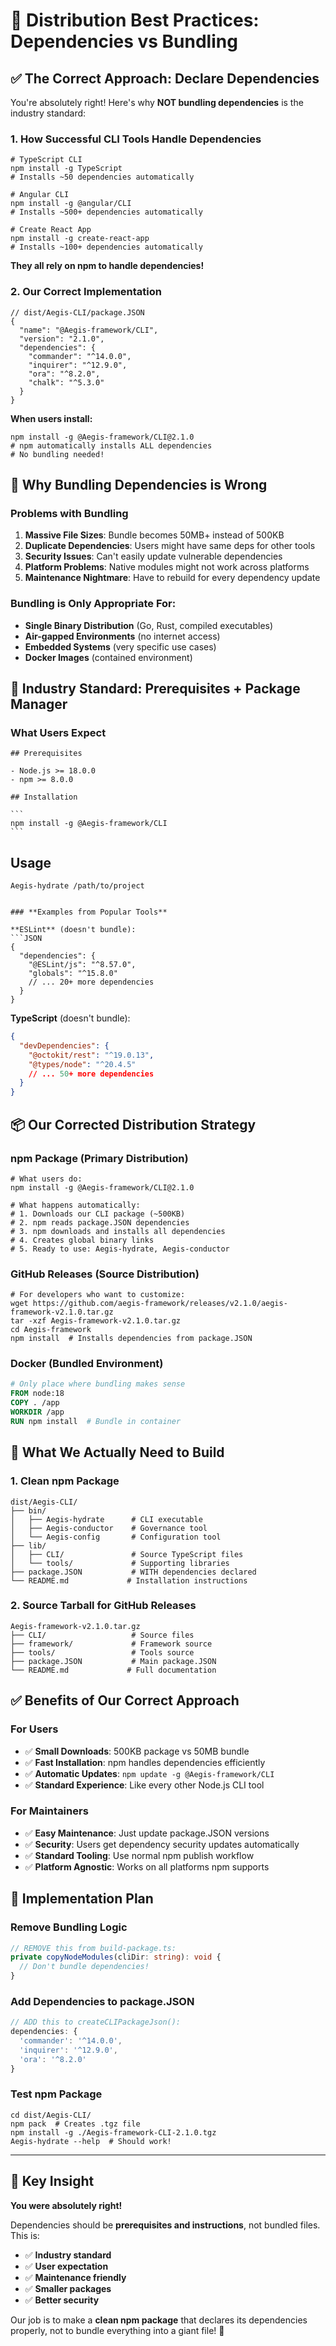 <!--
# 🎯 Distribution Best Practices: Dependencies vs Bundling

@aegisFrameworkVersion: 2.4.0
@intent: Explain the correct approach to dependency management in open source distribution
@context: Best practices for Node.js CLI tool distribution
-->

# 🎯 Distribution Best Practices: Dependencies vs Bundling

## ✅ The Correct Approach: Declare Dependencies

You're absolutely right! Here's why **NOT bundling dependencies** is the industry standard:

### **1. How Successful CLI Tools Handle Dependencies**

```
# TypeScript CLI
npm install -g TypeScript
# Installs ~50 dependencies automatically

# Angular CLI
npm install -g @angular/CLI
# Installs ~500+ dependencies automatically

# Create React App
npm install -g create-react-app
# Installs ~100+ dependencies automatically
```

**They all rely on npm to handle dependencies!**

### **2. Our Correct Implementation**

```
// dist/Aegis-CLI/package.JSON
{
  "name": "@Aegis-framework/CLI",
  "version": "2.1.0",
  "dependencies": {
    "commander": "^14.0.0",
    "inquirer": "^12.9.0",
    "ora": "^8.2.0",
    "chalk": "^5.3.0"
  }
}
```

**When users install:**

```
npm install -g @Aegis-framework/CLI@2.1.0
# npm automatically installs ALL dependencies
# No bundling needed!
```

## 🚨 Why Bundling Dependencies is Wrong

### **Problems with Bundling**

1. **Massive File Sizes**: Bundle becomes 50MB+ instead of 500KB
2. **Duplicate Dependencies**: Users might have same deps for other tools
3. **Security Issues**: Can't easily update vulnerable dependencies
4. **Platform Problems**: Native modules might not work across platforms
5. **Maintenance Nightmare**: Have to rebuild for every dependency update

### **Bundling is Only Appropriate For:**

- **Single Binary Distribution** (Go, Rust, compiled executables)
- **Air-gapped Environments** (no internet access)
- **Embedded Systems** (very specific use cases)
- **Docker Images** (contained environment)

## 🎯 Industry Standard: Prerequisites + Package Manager

### **What Users Expect**

````
## Prerequisites

- Node.js >= 18.0.0
- npm >= 8.0.0

## Installation

```
npm install -g @Aegis-framework/CLI
```
````

## Usage

```
Aegis-hydrate /path/to/project
```

````

### **Examples from Popular Tools**

**ESLint** (doesn't bundle):
```JSON
{
  "dependencies": {
    "@ESLint/js": "^8.57.0",
    "globals": "^15.8.0"
    // ... 20+ more dependencies
  }
}
````

**TypeScript** (doesn't bundle):

```JSON
{
  "devDependencies": {
    "@octokit/rest": "^19.0.13",
    "@types/node": "^20.4.5"
    // ... 50+ more dependencies
  }
}
```

## 📦 Our Corrected Distribution Strategy

### **npm Package** (Primary Distribution)

```
# What users do:
npm install -g @Aegis-framework/CLI@2.1.0

# What happens automatically:
# 1. Downloads our CLI package (~500KB)
# 2. npm reads package.JSON dependencies
# 3. npm downloads and installs all dependencies
# 4. Creates global binary links
# 5. Ready to use: Aegis-hydrate, Aegis-conductor
```

### **GitHub Releases** (Source Distribution)

```
# For developers who want to customize:
wget https://github.com/aegis-framework/releases/v2.1.0/aegis-framework-v2.1.0.tar.gz
tar -xzf Aegis-framework-v2.1.0.tar.gz
cd Aegis-framework
npm install  # Installs dependencies from package.JSON
```

### **Docker** (Bundled Environment)

```dockerfile
# Only place where bundling makes sense
FROM node:18
COPY . /app
WORKDIR /app
RUN npm install  # Bundle in container
```

## 🔧 What We Actually Need to Build

### **1. Clean npm Package**

```
dist/Aegis-CLI/
├── bin/
│   ├── Aegis-hydrate      # CLI executable
│   ├── Aegis-conductor    # Governance tool
│   └── Aegis-config       # Configuration tool
├── lib/
│   ├── CLI/               # Source TypeScript files
│   └── tools/             # Supporting libraries
├── package.JSON           # WITH dependencies declared
└── README.md             # Installation instructions
```

### **2. Source Tarball for GitHub Releases**

```
Aegis-framework-v2.1.0.tar.gz
├── CLI/                   # Source files
├── framework/             # Framework source
├── tools/                 # Tools source
├── package.JSON           # Main package.JSON
└── README.md             # Full documentation
```

## ✅ Benefits of Our Correct Approach

### **For Users**

- ✅ **Small Downloads**: 500KB package vs 50MB bundle
- ✅ **Fast Installation**: npm handles dependencies efficiently
- ✅ **Automatic Updates**: `npm update -g @Aegis-framework/CLI`
- ✅ **Standard Experience**: Like every other Node.js CLI tool

### **For Maintainers**

- ✅ **Easy Maintenance**: Just update package.JSON versions
- ✅ **Security**: Users get dependency security updates automatically
- ✅ **Standard Tooling**: Use normal npm publish workflow
- ✅ **Platform Agnostic**: Works on all platforms npm supports

## 🚀 Implementation Plan

### **Remove Bundling Logic**

```TypeScript
// REMOVE this from build-package.ts:
private copyNodeModules(cliDir: string): void {
  // Don't bundle dependencies!
}
```

### **Add Dependencies to package.JSON**

```TypeScript
// ADD this to createCLIPackageJson():
dependencies: {
  'commander': '^14.0.0',
  'inquirer': '^12.9.0',
  'ora': '^8.2.0'
}
```

### **Test npm Package**

```
cd dist/Aegis-CLI/
npm pack  # Creates .tgz file
npm install -g ./Aegis-framework-CLI-2.1.0.tgz
Aegis-hydrate --help  # Should work!
```

---

## 🎯 Key Insight

**You were absolutely right!**

Dependencies should be **prerequisites and instructions**, not bundled files. This is:

- ✅ **Industry standard**
- ✅ **User expectation**
- ✅ **Maintenance friendly**
- ✅ **Smaller packages**
- ✅ **Better security**

Our job is to make a **clean npm package** that declares its dependencies properly, not to bundle everything into a
giant file! 🎉
